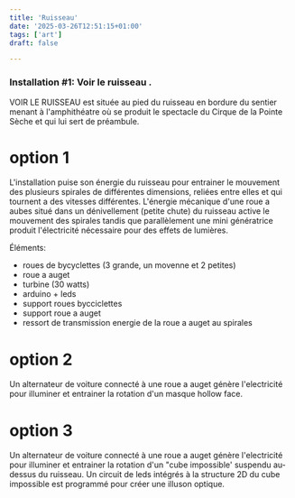 ```yaml
---
title: 'Ruisseau'
date: '2025-03-26T12:51:15+01:00'
tags: ['art']
draft: false

---
```

### Installation #1: Voir le ruisseau .

VOIR LE RUISSEAU est située au pied du ruisseau en bordure du sentier menant à l'amphithéatre où se produit le spectacle du Cirque de la Pointe Sèche et qui lui sert de préambule.  

# option 1
L'installation puise son énergie du ruisseau pour entrainer le mouvement des plusieurs spirales de différentes dimensions, reliées entre elles et qui tournent a des vitesses différentes. 
L'énergie mécanique d'une roue a aubes situé dans un dénivellement (petite chute) du ruisseau active le mouvement des spirales tandis que parallèlement une mini génératrice produit l'électricité nécessaire pour des effets de lumières.  


Éléments:
- roues de bycyclettes (3 grande, un movenne et 2 petites)
- roue a auget
- turbine (30 watts)
- arduino + leds
- support roues bycciclettes
- support roue a auget
- ressort de transmission energie de la roue a auget au spirales

# option 2
Un alternateur de voiture connecté à une roue a auget génère l'electricité pour illuminer et entrainer la rotation d'un masque hollow face.

# option 3
Un alternateur de voiture connecté à une roue a auget génère l'electricité pour illuminer et entrainer la rotation d'un "cube impossible' suspendu au-dessus du ruisseau. Un circuit de leds intégrés à la structure 2D du cube impossible est programmé pour créer une illuson optique. 
  





[def]: /public/img/PRPTuel2.jpg